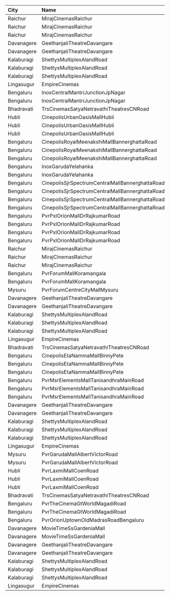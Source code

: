 | City       | Name                                            |  Time | Type        | Price | Capacity | Booked |
| :--------- | :---------------------------------------------- | ----: | :---------- | ----: | -------: | -----: |
| Raichur    | MirajCinemasRaichur                             | 09:40 | Silver      |  140₹ |       15 |      0 |
| Raichur    | MirajCinemasRaichur                             | 09:40 | Executive   |  160₹ |       45 |      1 |
| Raichur    | MirajCinemasRaichur                             | 09:40 | Gold        |  180₹ |       30 |      0 |
| Davanagere | GeethanjaliTheatreDavangare                     | 10:30 | Balcony     |  150₹ |      184 |    100 |
| Davanagere | GeethanjaliTheatreDavangare                     | 10:30 | SecondClass |  100₹ |      198 |    198 |
| Kalaburagi | ShettysMultiplexAlandRoad                       | 11:00 | Platinum    |  180₹ |       62 |     45 |
| Kalaburagi | ShettysMultiplexAlandRoad                       | 11:00 | Gold        |  130₹ |      262 |    186 |
| Kalaburagi | ShettysMultiplexAlandRoad                       | 11:00 | Silver      |  100₹ |      294 |    195 |
| Lingasugur | EmpireCinemas                                   | 11:00 | FirstClass  |   80₹ |      302 |    202 |
| Bengaluru  | InoxCentralMantriJunctionJpNagar                | 11:30 | Club        |  150₹ |      101 |      0 |
| Bengaluru  | InoxCentralMantriJunctionJpNagar                | 11:30 | Royal       |  280₹ |        6 |      0 |
| Bhadravati | TrsCinemasSatyaNetravathiTheatresCNRoad         | 11:30 | GoldClass   |  120₹ |      175 |    114 |
| Hubli      | CinepolisUrbanOasisMallHubli                    | 11:45 | Normal      |  150₹ |       36 |     18 |
| Hubli      | CinepolisUrbanOasisMallHubli                    | 11:45 | Executive   |  150₹ |      178 |     91 |
| Hubli      | CinepolisUrbanOasisMallHubli                    | 11:45 | Premium     |  150₹ |       70 |     41 |
| Bengaluru  | CinepolisRoyalMeenakshiMallBannerghattaRoad     | 12:00 | Normal      |  150₹ |       16 |      0 |
| Bengaluru  | CinepolisRoyalMeenakshiMallBannerghattaRoad     | 12:00 | Executive   |  150₹ |       43 |      0 |
| Bengaluru  | CinepolisRoyalMeenakshiMallBannerghattaRoad     | 12:00 | Premium     |  150₹ |       25 |      4 |
| Bengaluru  | InoxGarudaYelahanka                             | 12:05 | Club        |  210₹ |       56 |      0 |
| Bengaluru  | InoxGarudaYelahanka                             | 12:05 | Executive   |  200₹ |       29 |      0 |
| Bengaluru  | CinepolisSjrSpectrumCentralMallBannerghattaRoad | 12:10 | Normal      |  120₹ |       21 |      0 |
| Bengaluru  | CinepolisSjrSpectrumCentralMallBannerghattaRoad | 12:10 | Executive   |  120₹ |       40 |      0 |
| Bengaluru  | CinepolisSjrSpectrumCentralMallBannerghattaRoad | 12:10 | Premium     |  120₹ |       33 |      3 |
| Bengaluru  | CinepolisSjrSpectrumCentralMallBannerghattaRoad | 12:10 | Vip         |  200₹ |        6 |      2 |
| Bengaluru  | PvrPxlOrionMallDrRajkumarRoad                   | 12:25 | Lounger     |  230₹ |        5 |      0 |
| Bengaluru  | PvrPxlOrionMallDrRajkumarRoad                   | 12:25 | Classic     |  220₹ |      104 |      3 |
| Bengaluru  | PvrPxlOrionMallDrRajkumarRoad                   | 12:25 | Prime       |  250₹ |       39 |      0 |
| Bengaluru  | PvrPxlOrionMallDrRajkumarRoad                   | 12:25 | Recliner    |  350₹ |       17 |      6 |
| Raichur    | MirajCinemasRaichur                             | 12:30 | Silver      |  140₹ |       15 |      5 |
| Raichur    | MirajCinemasRaichur                             | 12:30 | Executive   |  160₹ |       45 |      3 |
| Raichur    | MirajCinemasRaichur                             | 12:30 | Gold        |  180₹ |       30 |      7 |
| Bengaluru  | PvrForumMallKoramangala                         | 12:30 | Classic     |  210₹ |       83 |      0 |
| Bengaluru  | PvrForumMallKoramangala                         | 12:30 | Recliner    |  370₹ |        6 |      0 |
| Mysuru     | PvrForumCentreCityMallMysuru                    | 12:40 | Classic     |  150₹ |       75 |     12 |
| Davanagere | GeethanjaliTheatreDavangare                     | 13:30 | Balcony     |  150₹ |      184 |    100 |
| Davanagere | GeethanjaliTheatreDavangare                     | 13:30 | SecondClass |  100₹ |      198 |    198 |
| Kalaburagi | ShettysMultiplexAlandRoad                       | 14:00 | Platinum    |  180₹ |       62 |     45 |
| Kalaburagi | ShettysMultiplexAlandRoad                       | 14:00 | Gold        |  130₹ |      262 |    186 |
| Kalaburagi | ShettysMultiplexAlandRoad                       | 14:00 | Silver      |  100₹ |      294 |    195 |
| Lingasugur | EmpireCinemas                                   | 14:00 | FirstClass  |   80₹ |      302 |    202 |
| Bhadravati | TrsCinemasSatyaNetravathiTheatresCNRoad         | 14:30 | GoldClass   |  120₹ |      175 |    114 |
| Bengaluru  | CinepolisEtaNammaMallBinnyPete                  | 14:55 | Normal      |  160₹ |        5 |      0 |
| Bengaluru  | CinepolisEtaNammaMallBinnyPete                  | 14:55 | Executive   |  160₹ |       40 |      0 |
| Bengaluru  | CinepolisEtaNammaMallBinnyPete                  | 14:55 | Premium     |  160₹ |       26 |      9 |
| Bengaluru  | PvrMsrElementsMallTanisandhraMainRoad           | 15:30 | Classic     |  190₹ |       83 |      8 |
| Bengaluru  | PvrMsrElementsMallTanisandhraMainRoad           | 15:30 | Prime       |  210₹ |       11 |      2 |
| Bengaluru  | PvrMsrElementsMallTanisandhraMainRoad           | 15:30 | Recliner    |  320₹ |        7 |      5 |
| Davanagere | GeethanjaliTheatreDavangare                     | 16:30 | Balcony     |  150₹ |      184 |    100 |
| Davanagere | GeethanjaliTheatreDavangare                     | 16:30 | SecondClass |  100₹ |      198 |    198 |
| Kalaburagi | ShettysMultiplexAlandRoad                       | 17:00 | Platinum    |  180₹ |       62 |     45 |
| Kalaburagi | ShettysMultiplexAlandRoad                       | 17:00 | Gold        |  130₹ |      262 |    186 |
| Kalaburagi | ShettysMultiplexAlandRoad                       | 17:00 | Silver      |  100₹ |      294 |    195 |
| Lingasugur | EmpireCinemas                                   | 18:00 | FirstClass  |   80₹ |      302 |    202 |
| Mysuru     | PvrGarudaMallAlbertVictorRoad                   | 18:30 | Classic     |  130₹ |      120 |      6 |
| Mysuru     | PvrGarudaMallAlbertVictorRoad                   | 18:30 | Prime       |  160₹ |       11 |      2 |
| Hubli      | PvrLaxmiMallCoenRoad                            | 18:30 | Classic     |  110₹ |       32 |      0 |
| Hubli      | PvrLaxmiMallCoenRoad                            | 18:30 | Prime       |  210₹ |        5 |      0 |
| Hubli      | PvrLaxmiMallCoenRoad                            | 18:30 | ClassicPlus |  110₹ |       64 |     21 |
| Bhadravati | TrsCinemasSatyaNetravathiTheatresCNRoad         | 18:30 | GoldClass   |  120₹ |      175 |    114 |
| Bengaluru  | PvrTheCinemaGtWorldMagadiRoad                   | 18:35 | Recliner    |  350₹ |        6 |      0 |
| Bengaluru  | PvrTheCinemaGtWorldMagadiRoad                   | 18:35 | Classic     |  180₹ |      110 |     19 |
| Bengaluru  | PvrOrionUptownOldMadrasRoadBengaluru            | 18:50 | Classic     |  200₹ |       64 |      9 |
| Davanagere | MovieTimeSsGardeniaMall                         | 19:00 | Premier     |  150₹ |      160 |     96 |
| Davanagere | MovieTimeSsGardeniaMall                         | 19:00 | Gold        |  180₹ |       41 |     21 |
| Davanagere | GeethanjaliTheatreDavangare                     | 19:30 | Balcony     |  150₹ |      184 |    100 |
| Davanagere | GeethanjaliTheatreDavangare                     | 19:30 | SecondClass |  100₹ |      198 |    198 |
| Kalaburagi | ShettysMultiplexAlandRoad                       | 20:00 | Platinum    |  180₹ |       62 |     45 |
| Kalaburagi | ShettysMultiplexAlandRoad                       | 20:00 | Gold        |  130₹ |      262 |    186 |
| Kalaburagi | ShettysMultiplexAlandRoad                       | 20:00 | Silver      |  100₹ |      294 |    195 |
| Lingasugur | EmpireCinemas                                   | 21:00 | FirstClass  |   80₹ |      302 |    202 |